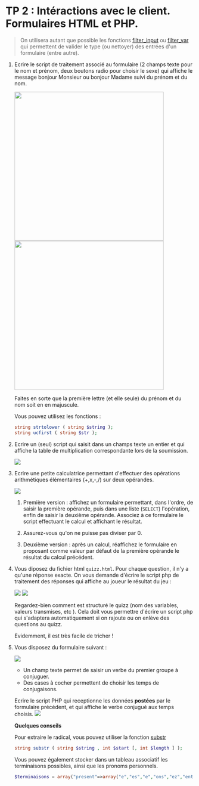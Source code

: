 # TP 2 : Intéractions avec le client. Formulaires HTML et PHP.



> On utilisera autant que possible les fonctions
[filter\_input](http://php.net/manual/fr/function.filter-input.php) ou
[filter\_var](http://php.net/manual/fr/function.filter-var.php) qui
permettent de valider le type (ou nettoyer) des entrées d'un formulaire
(entre autre).

1.  Ecrire le script de traitement associé au formulaire (2 champs texte
    pour le nom et prénom, deux boutons radio pour choisir le sexe) qui
    affiche le message bonjour Monsieur ou bonjour Madame suivi du
    prénom et du nom.

    <img src="./img/exo1.png" width="400"> 
    <img src="./img/exo11.png" width="400"> 

    Faites en sorte que la première lettre (et elle seule) du prénom et
    du nom soit en en majuscule.

    Vous pouvez utilisez les fonctions :
    ```PHP
	string strtolower ( string $string );
	string ucfirst ( string $str );
	```

2.  Ecrire un (seul) script qui saisit dans un champs texte un entier et
    qui affiche la table de multiplication correspondante lors de la
    soumission.

    ![](./img/ex2.png)

3.  Ecrire une petite calculatrice permettant d'effectuer des
    opérations arithmétiques élémentaires (+,x,-,/) sur deux opérandes.

    ![](./img/ex3.png)
    1.  Première version : affichez un formulaire permettant, dans
        l'ordre, de saisir la première opérande, puis dans une liste
        (`SELECT`) l'opération, enfin de saisir la deuxième opérande.
        Associez à ce formulaire le script effectuant le calcul et
        affichant le résultat.

    2.  Assurez-vous qu'on ne puisse pas diviser par 0.
    3.  Deuxième version : après un calcul, réaffichez le formulaire en
        proposant comme valeur par défaut de la première opérande le
        résultat du calcul précédent.

4.  Vous diposez du fichier html `quizz.html`. Pour chaque question, il
    n'y a qu'une réponse exacte. On vous demande d'écrire le script
    php de traitement des réponses qui affiche au joueur le résultat du
    jeu :

    ![](./img/ex4.png)
    ![](./img/ex41.png)

    Regardez-bien comment est structuré le quizz (nom des variables,
    valeurs transmises, etc ). Cela doit vous permettre d'écrire un
    script php qui s'adaptera automatiquement si on rajoute ou on
    enlève des questions au quizz.

    Evidemment, il est très facile de tricher !

5.  Vous disposez du formulaire suivant :

    ![](./img/ex5.png)

    -   Un champ texte permet de saisir un verbe du premier groupe à
        conjuguer.
    -   Des cases à cocher permettent de choisir les temps de
        conjugaisons.

    Ecrire le script PHP qui receptionne les données **postées** par le
    formulaire précédent, et qui affiche le verbe conjugué aux temps
    choisis.
    ![](./img/ex51.png)

    **Quelques conseils**

    Pour extraire le radical, vous pouvez utiliser la 
	fonction [substr](http://fr2.php.net/manual/fr/function.substr.php)

	```php
	string substr ( string $string , int $start [, int $length ] );
	```

    Vous pouvez également stocker dans un tableau associatif les
    terminaisons possibles, ainsi que les pronoms personnels.

    ```php
	$terminaisons = array("present"=>array("e","es","e","ons","ez","ent"), ...
	```
